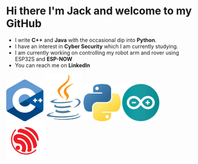  Hi there I'm Jack and welcome to my GitHub 
=======
- I write **C++** and **Java** with the occasional dip into **Python**.
- I have an interest in **Cyber Security** which I am currently studying.
- I am currently working on controlling my robot arm and rover using ESP32S and **ESP-NOW** 
- You can reach me on **LinkedIn**
<p align="left">
  <img src="assets/c++Logolight.png#gh-light-mode-only" alt="hello-dark" height="112" width="100" />
  <img src="assets/javaLogolight.png#gh-light-mode-only" alt="hello-dark" height="128" width="100" />
  <img src="assets/pythonLogolight.jpg#gh-light-mode-only" alt="hello-dark" height="100" width="100" />
  <img src="assets/arduinoLogolight.jpg#gh-light-mode-only" alt="hello-dark" height="100" width="100" />
  <img src="assets/esp32Logolight.png#gh-light-mode-only" alt="hello-dark" height="100" width="100" />
 </p>

<!--
**UNIJackS/UNIJackS** is a ✨ _special_ ✨ repository because its `README.md` (this file) appears on your GitHub profile.

Here are some ideas to get you started:

- 🔭 I’m currently working on ...
- 🌱 I’m currently learning ...
- 👯 I’m looking to collaborate on ...
- 🤔 I’m looking for help with ...
- 💬 Ask me about ...
- 📫 How to reach me: ...
- 😄 Pronouns: ...
- ⚡ Fun fact: ...
-->
